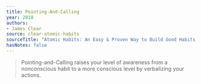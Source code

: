```yaml
---
title: Pointing-And-Calling
year: 2018
authors:
- James Clear
source: clear-atomic-habits
sourceTitle: "Atomic Habits: An Easy & Proven Way to Build Good Habits & Break Bad Ones"
hasNotes: false
---
```


> Pointing-and-Calling raises your level of awareness from a nonconscious habit to a more conscious level by verbalizing your actions.
